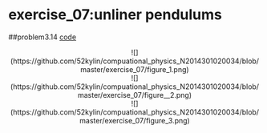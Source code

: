 # exercise_07:unliner pendulums

##problem3.14
[code](https://github.com/52kylin/compuational_physics_N2014301020034/blob/master/exercise_07/exercise_07.py)


  <div align=center>
![](https://github.com/52kylin/compuational_physics_N2014301020034/blob/master/exercise_07/figure_1.png)
</div>

  <div align=center>
![](https://github.com/52kylin/compuational_physics_N2014301020034/blob/master/exercise_07/figure__2.png)
</div>

  <div align=center>
![](https://github.com/52kylin/compuational_physics_N2014301020034/blob/master/exercise_07/figure_3.png)
</div>

